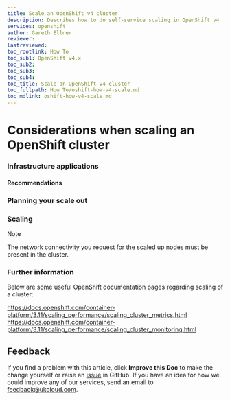 ```yaml
---
title: Scale an OpenShift v4 cluster
description: Describes how to do self-service scaling in OpenShift v4
services: openshift
author: Gareth Ellner
reviewer: 
lastreviewed: 
toc_rootlink: How To
toc_sub1: OpenShift v4.x
toc_sub2:
toc_sub3:
toc_sub4:
toc_title: Scale an OpenShift v4 cluster
toc_fullpath: How To/oshift-how-v4-scale.md
toc_mdlink: oshift-how-v4-scale.md
---
```


# Considerations when scaling an OpenShift cluster

### Infrastructure applications


#### Recommendations


### Planning your scale out


### Scaling


> [!NOTE]
> The network connectivity you request for the scaled up nodes must be present in the cluster.

### Further information

Below are some useful OpenShift documentation pages regarding scaling of a cluster:

https://docs.openshift.com/container-platform/3.11/scaling_performance/scaling_cluster_metrics.html
https://docs.openshift.com/container-platform/3.11/scaling_performance/scaling_cluster_monitoring.html

## Feedback

If you find a problem with this article, click **Improve this Doc** to make the change yourself or raise an [issue](https://github.com/UKCloud/documentation/issues) in GitHub. If you have an idea for how we could improve any of our services, send an email to <feedback@ukcloud.com>.
